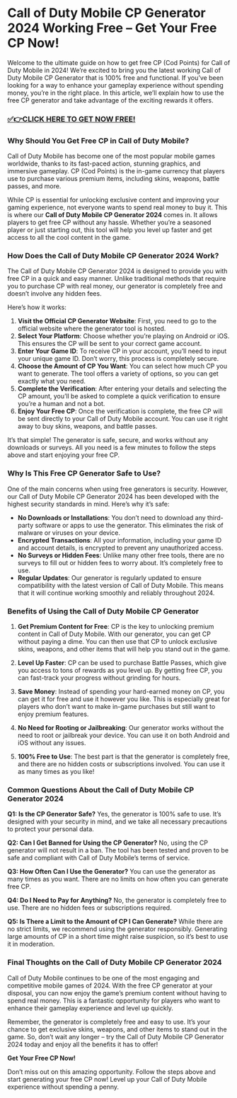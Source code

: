 # Call of Duty Mobile CP Generator 2024 Working Free – Get Your Free CP Now!

Welcome to the ultimate guide on how to get free CP (Cod Points) for Call of Duty Mobile in 2024! We’re excited to bring you the latest working Call of Duty Mobile CP Generator that is 100% free and functional. If you’ve been looking for a way to enhance your gameplay experience without spending money, you’re in the right place. In this article, we’ll explain how to use the free CP generator and take advantage of the exciting rewards it offers.

### [✅👉CLICK HERE TO GET NOW FREE!](https://freeforyou.xyz/call/of/duty/go/)

### Why Should You Get Free CP in Call of Duty Mobile?

Call of Duty Mobile has become one of the most popular mobile games worldwide, thanks to its fast-paced action, stunning graphics, and immersive gameplay. CP (Cod Points) is the in-game currency that players use to purchase various premium items, including skins, weapons, battle passes, and more.

While CP is essential for unlocking exclusive content and improving your gaming experience, not everyone wants to spend real money to buy it. This is where our **Call of Duty Mobile CP Generator 2024** comes in. It allows players to get free CP without any hassle. Whether you’re a seasoned player or just starting out, this tool will help you level up faster and get access to all the cool content in the game.

### How Does the Call of Duty Mobile CP Generator 2024 Work?

The Call of Duty Mobile CP Generator 2024 is designed to provide you with free CP in a quick and easy manner. Unlike traditional methods that require you to purchase CP with real money, our generator is completely free and doesn’t involve any hidden fees. 

Here’s how it works:

1. **Visit the Official CP Generator Website**: First, you need to go to the official website where the generator tool is hosted. 
2. **Select Your Platform**: Choose whether you’re playing on Android or iOS. This ensures the CP will be sent to your correct game account.
3. **Enter Your Game ID**: To receive CP in your account, you’ll need to input your unique game ID. Don’t worry, this process is completely secure.
4. **Choose the Amount of CP You Want**: You can select how much CP you want to generate. The tool offers a variety of options, so you can get exactly what you need.
5. **Complete the Verification**: After entering your details and selecting the CP amount, you’ll be asked to complete a quick verification to ensure you’re a human and not a bot.
6. **Enjoy Your Free CP**: Once the verification is complete, the free CP will be sent directly to your Call of Duty Mobile account. You can use it right away to buy skins, weapons, and battle passes.

It’s that simple! The generator is safe, secure, and works without any downloads or surveys. All you need is a few minutes to follow the steps above and start enjoying your free CP.

### Why Is This Free CP Generator Safe to Use?

One of the main concerns when using free generators is security. However, our Call of Duty Mobile CP Generator 2024 has been developed with the highest security standards in mind. Here’s why it’s safe:

- **No Downloads or Installations**: You don’t need to download any third-party software or apps to use the generator. This eliminates the risk of malware or viruses on your device.
- **Encrypted Transactions**: All your information, including your game ID and account details, is encrypted to prevent any unauthorized access.
- **No Surveys or Hidden Fees**: Unlike many other free tools, there are no surveys to fill out or hidden fees to worry about. It’s completely free to use.
- **Regular Updates**: Our generator is regularly updated to ensure compatibility with the latest version of Call of Duty Mobile. This means that it will continue working smoothly and reliably throughout 2024.

### Benefits of Using the Call of Duty Mobile CP Generator

1. **Get Premium Content for Free**: CP is the key to unlocking premium content in Call of Duty Mobile. With our generator, you can get CP without paying a dime. You can then use that CP to unlock exclusive skins, weapons, and other items that will help you stand out in the game.
   
2. **Level Up Faster**: CP can be used to purchase Battle Passes, which give you access to tons of rewards as you level up. By getting free CP, you can fast-track your progress without grinding for hours.

3. **Save Money**: Instead of spending your hard-earned money on CP, you can get it for free and use it however you like. This is especially great for players who don’t want to make in-game purchases but still want to enjoy premium features.

4. **No Need for Rooting or Jailbreaking**: Our generator works without the need to root or jailbreak your device. You can use it on both Android and iOS without any issues.

5. **100% Free to Use**: The best part is that the generator is completely free, and there are no hidden costs or subscriptions involved. You can use it as many times as you like!

### Common Questions About the Call of Duty Mobile CP Generator 2024

**Q1: Is the CP Generator Safe?**
Yes, the generator is 100% safe to use. It’s designed with your security in mind, and we take all necessary precautions to protect your personal data.

**Q2: Can I Get Banned for Using the CP Generator?**
No, using the CP generator will not result in a ban. The tool has been tested and proven to be safe and compliant with Call of Duty Mobile’s terms of service. 

**Q3: How Often Can I Use the Generator?**
You can use the generator as many times as you want. There are no limits on how often you can generate free CP.

**Q4: Do I Need to Pay for Anything?**
No, the generator is completely free to use. There are no hidden fees or subscriptions required.

**Q5: Is There a Limit to the Amount of CP I Can Generate?**
While there are no strict limits, we recommend using the generator responsibly. Generating large amounts of CP in a short time might raise suspicion, so it’s best to use it in moderation.

### Final Thoughts on the Call of Duty Mobile CP Generator 2024

Call of Duty Mobile continues to be one of the most engaging and competitive mobile games of 2024. With the free CP generator at your disposal, you can now enjoy the game’s premium content without having to spend real money. This is a fantastic opportunity for players who want to enhance their gameplay experience and level up quickly.

Remember, the generator is completely free and easy to use. It’s your chance to get exclusive skins, weapons, and other items to stand out in the game. So, don’t wait any longer – try the Call of Duty Mobile CP Generator 2024 today and enjoy all the benefits it has to offer!

**Get Your Free CP Now!**

Don’t miss out on this amazing opportunity. Follow the steps above and start generating your free CP now! Level up your Call of Duty Mobile experience without spending a penny.
